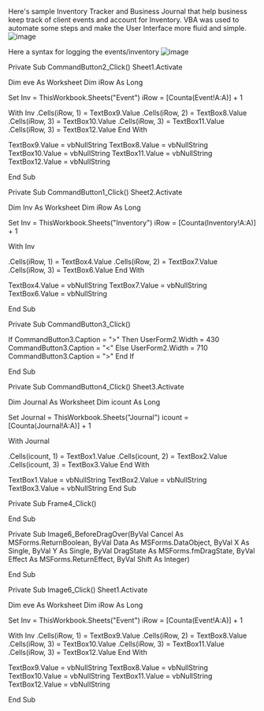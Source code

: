 Here's sample Inventory Tracker and Business Journal that help business keep track of client events and account for Inventory.
VBA was used to automate some steps and make the User Interface more fluid and simple. 
![image](https://github.com/j9ao29/ExcelDev/assets/55525806/737c18c2-4682-4788-a681-b46fd9218e48)

Here a syntax for logging the events/inventory
![image](https://github.com/j9ao29/ExcelDev/assets/55525806/43e1e5f4-0142-4f49-a435-35129cc35f6b)

Private Sub CommandButton2_Click()
Sheet1.Activate

Dim eve As Worksheet
Dim iRow As Long

Set Inv = ThisWorkbook.Sheets("Event")
iRow = [Counta(Event!A:A)] + 1

With Inv
.Cells(iRow, 1) = TextBox9.Value
.Cells(iRow, 2) = TextBox8.Value
.Cells(iRow, 3) = TextBox10.Value
.Cells(iRow, 3) = TextBox11.Value
.Cells(iRow, 3) = TextBox12.Value
End With

TextBox9.Value = vbNullString
TextBox8.Value = vbNullString
TextBox10.Value = vbNullString
TextBox11.Value = vbNullString
TextBox12.Value = vbNullString

End Sub

Private Sub CommandButton1_Click()
Sheet2.Activate

Dim Inv As Worksheet
Dim iRow As Long

Set Inv = ThisWorkbook.Sheets("Inventory")
iRow = [Counta(Inventory!A:A)] + 1

With Inv

.Cells(iRow, 1) = TextBox4.Value
.Cells(iRow, 2) = TextBox7.Value
.Cells(iRow, 3) = TextBox6.Value
End With

TextBox4.Value = vbNullString
TextBox7.Value = vbNullString
TextBox6.Value = vbNullString

End Sub

Private Sub CommandButton3_Click()

If CommandButton3.Caption = ">" Then
UserForm2.Width = 430
CommandButton3.Caption = "<"
Else
UserForm2.Width = 710
CommandButton3.Caption = ">"
End If


End Sub

Private Sub CommandButton4_Click()
Sheet3.Activate

Dim Journal As Worksheet
Dim icount As Long

Set Journal = ThisWorkbook.Sheets("Journal")
icount = [Counta(Journal!A:A)] + 1

With Journal

.Cells(icount, 1) = TextBox1.Value
.Cells(icount, 2) = TextBox2.Value
.Cells(icount, 3) = TextBox3.Value
End With

TextBox1.Value = vbNullString
TextBox2.Value = vbNullString
TextBox3.Value = vbNullString
End Sub

Private Sub Frame4_Click()

End Sub

Private Sub Image6_BeforeDragOver(ByVal Cancel As MSForms.ReturnBoolean, ByVal Data As MSForms.DataObject, ByVal X As Single, ByVal Y As Single, ByVal DragState As MSForms.fmDragState, ByVal Effect As MSForms.ReturnEffect, ByVal Shift As Integer)

End Sub

Private Sub Image6_Click()
Sheet1.Activate

Dim eve As Worksheet
Dim iRow As Long

Set Inv = ThisWorkbook.Sheets("Event")
iRow = [Counta(Event!A:A)] + 1

With Inv
.Cells(iRow, 1) = TextBox9.Value
.Cells(iRow, 2) = TextBox8.Value
.Cells(iRow, 3) = TextBox10.Value
.Cells(iRow, 3) = TextBox11.Value
.Cells(iRow, 3) = TextBox12.Value
End With

TextBox9.Value = vbNullString
TextBox8.Value = vbNullString
TextBox10.Value = vbNullString
TextBox11.Value = vbNullString
TextBox12.Value = vbNullString

End Sub


